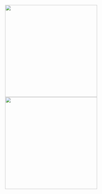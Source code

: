 <img src="https://github.com/homit-dalia/card-workout-app-iOS/assets/103167599/2e195172-eae2-4398-b4de-2e61973f9170" width="300" /> <img src="https://github.com/homit-dalia/card-workout-app-iOS/assets/103167599/eb5a19b8-77ed-4549-ad14-6c21b03b9ca7" width="300" />
